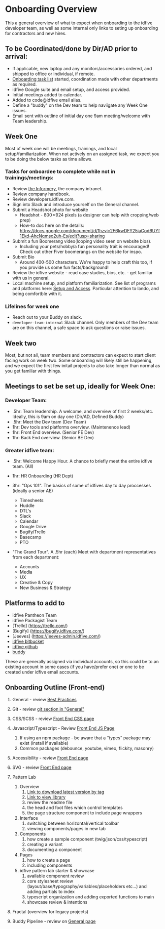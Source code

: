 # Onboarding Overview

This a general overview of what to expect when onboarding to the idfive developer team, as well as some internal only links to seting up onboarding for contractors and new hires.

## To be Coordinated/done by Dir/AD prior to arrival:

- If applicable, new laptop and any monitors/accessories ordered, and shipped to office or individual, if remote.
- [Onboarding task list](https://docs.google.com/spreadsheets/d/1WS8v-DOgwvBlTQk7fJz7gUIyLUuGRfQnip0H3a3_pB0/edit#gid=1797500887) started, coordination made with other departments as required.
- idfive Google suite and email setup, and access provided.
- Initial meetings added to calendar.
- Added to code@idfive email alias.
- Define a "buddy" on the Dev team to help naviigate any Week One issues.
- Email sent with outline of initial day one 9am meeting/welcome with Team leadership.

## Week One

Most of week one will be meetings, trainings, and local setup/familiarization. When not actively on an assigned task, we expect you to be doing the below tasks as time allows.

### Tasks for onboardee to complete while not in trainings/meetings:

- Review [the Informery](https://sites.google.com/idfive.com/informery/home), the company intranet.
- Review company handbook.
- Review developers.idfive.com.
- Sign into Slack and introduce yourself on the General channel.
- Submit a Headshot photo for website
  - Headshot - 800 × 924 pixels (a designer can help with cropping/web prep)
  - How-to doc here on the details: https://docs.google.com/document/d/1hzvic2F6kwDFY25iaCod6UYf1Ekd-AhcNqmso2uh-Es/edit?usp=sharing
- Submit a fun Boomerang video(looping video seen on website bios).
  - Including your pets/hobby/a fun personality trait is encouraged! Check out other Fiver boomerangs on the website for inspo.
- Submit Bio
  - Around 400-500 characters. We're happy to help craft this too, if you provide us some fun facts/background!
- Review the idfive website - read case studies, bios, etc. - get familiar with us in general.
- Local machine setup, and platform familiarization. See list of programs and platforms here: [Setup and Access](/docs/general/onboarding/local_setup.md). Particular attention to lando, and being comfortble with it.

### Lifelines for week one

- Reach out to your Buddy on slack.
- `developer-team-internal` Slack channel. Only members of the Dev team are on this channel, a safe space to ask questions or raise issues.

## Week two

Most, but not all, team members and contractors can expect to start client facing work on week two. Some onboarding will likely still be happening, and we expect the first few initail projects to also take longer than normal as you get familiar with things.

## Meetings to set be set up, ideally for Week One:

### Developer Team:

- .5hr: Team leadership. A welcome, and overview of first 2 weeks/etc. Ideally, this is 9am on day one (Dir/AD, Defined Buddy)
- .5hr: Meet the Dev team (Dev Team)
- 1hr: Dev tools and platforms overview. (Maintenence lead)
- 1hr: Front End overview. (Senior FE Dev)
- 1hr: Back End overview. (Senior BE Dev)

### Greater idfive team:

- .5hr: Welcome Happy Hour. A chance to briefly meet the entire idfive team. (All)
- 1hr: HR Onboarding (HR Dept)
- 3hr: "Ops 101". The basics of some of idfives day to day proccesses (ideally a senior AE)

  - Timesheets
  - Huddle
  - DTL's
  - Slack
  - Calendar
  - Google Drive
  - Bugify/Trello
  - Basecamp
  - PTO

- "The Grand Tour". A .5hr (each) Meet with department representatives from each department:

  - Accounts
  - Media
  - UX
  - Creative & Copy
  - New Business & Strategy

## Platforms to add to

- idfive Pantheon Team
- idfive Packagist Team
- [Trello] (https://trello.com/)
- [Bugify] (https://bugify.idfive.com/)
- [Jeeves] (https://jeeves-admin.idfive.com/)
- [idfive bitbucket](https://bitbucket.org/)
- [idfive github](https://github.com/idfive)
- [buddy](https://app.buddy.works/idfive)

These are generally assigned via individual accounts, so this could be to an existing account in some cases (if you have/prefer one) or one to be created under idfive email accounts.

## Onboarding Outline (Front-end)

1. General - review [Best Practices](/docs/general/best-practices)
2. Git - review [git section in "General"](/docs/general/git/standards)
3. CSS/SCSS - review [Front End CSS page](/docs/front-end/css)
4. Javascript/Typescript - Review [Front End JS Page](/docs/front-end/javascript-typescript)
   1. If using an npm package - be aware that a “types” package may exist (install if available)
   2. Common packages (debounce, youtube, vimeo, flickity, masonry)
5. Accessibility - review [Front End page](/docs/front-end/accessibility)
6. SVG - review [Front End page](/docs/front-end/images-svg-icons)

7. Pattern Lab

   1. Overview
      1. [Link to download latest version by tag](https://bitbucket.org/idfivellc/idfive-pattern-lab-starter/downloads/?tab=tags)
      2. [Link to view library](https://staging2.idfive.com/idfive-pattern-lab-starter/public/?p=pages-welcome)
      3. review the readme file
      4. the head and foot files which control templates
      5. the page structure component to include page wrappers
   2. Interface
      1. switching between horizontal/vertical toolbar
      2. viewing components/pages in new tab
   3. Components
      1. how create a sample component (twig/json/css/typescript)
      2. creating a variant
      3. documenting a component
   4. Pages
      1. how to create a page
      2. including components
   5. idfive pattern lab starter & showcase
      1. available component review
      2. core stylesheet review (layout/base/typography/variables/placeholders etc…) and adding partials to index
      3. typescript organization and adding exported functions to main
      4. showcase review & intentions

8. Fractal (overview for legacy projects)
9. Buddy Pipeline - review on [General page](/docs/general/documentation/buddy-pipeline)
